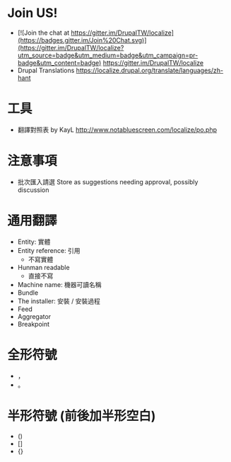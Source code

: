 # Join US!
- [![Join the chat at https://gitter.im/DrupalTW/localize](https://badges.gitter.im/Join%20Chat.svg)](https://gitter.im/DrupalTW/localize?utm_source=badge&utm_medium=badge&utm_campaign=pr-badge&utm_content=badge) https://gitter.im/DrupalTW/localize
- Drupal Translations https://localize.drupal.org/translate/languages/zh-hant

# 工具
- 翻譯對照表 by KayL http://www.notabluescreen.com/localize/po.php

# 注意事項
- 批次匯入請選 Store as suggestions needing approval, possibly discussion

# 通用翻譯
- Entity: 實體
- Entity reference: 引用
  - 不寫實體
- Hunman readable
  - 直接不寫
- Machine name: 機器可讀名稱
- Bundle
- The installer: 安裝 / 安裝過程
- Feed
- Aggregator
- Breakpoint

# 全形符號
- ，
- 。

# 半形符號 (前後加半形空白)
- ()
- []
- {}
